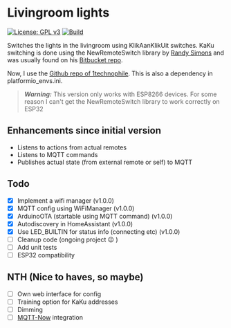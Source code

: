 # Livingroom lights

[![License: GPL v3](https://img.shields.io/badge/License-GPLv3-blue.svg)](https://www.gnu.org/licenses/gpl-3.0)
[![Build](https://github.com/JoostAB/livingroom-lights/actions/workflows/build.yml/badge.svg)](https://github.com/JoostAB/livingroom-lights/actions/workflows/build.yml)

Switches the lights in the livingroom using KlikAanKlikUit switches.
KaKu switching is done using the NewRemoteSwitch library by [Randy Simons](http://randysimons.nl/)
and was usually found on his [Bitbucket repo](https://bitbucket.org/fuzzillogic/433mhzforarduino).

Now, I use the [Github repo of 1technophile](https://github.com/1technophile/NewRemoteSwitch). This is also a dependency in platformio_envs.ini.

> **_Warning:_** This version only works with ESP8266 devices. For some reason I can't get the NewRemoteSwitch library to work correctly on ESP32

## Enhancements since initial version

- Listens to actions from actual remotes
- Listens to MQTT commands
- Publishes actual state (from external remote or self) to MQTT

## Todo

- [X] Implement a wifi manager (v1.0.0)
- [X] MQTT config using WiFiManager (v1.0.0)
- [X] ArduinoOTA (startable using MQTT command) (v1.0.0)
- [X] Autodiscovery in HomeAssistant (v1.0.0)
- [X] Use LED_BUILTIN for status info (connecting etc) (v1.0.0)
- [ ] Cleanup code (ongoing project :wink: )
- [ ] Add unit tests
- [ ] ESP32 compatibility

## NTH (Nice to haves, so maybe)

- [ ] Own web interface for config
- [ ] Training option for KaKu addresses
- [ ] Dimming
- [ ] [MQTT-Now](https://github.com/JoostAB/mqtt-now) integration
